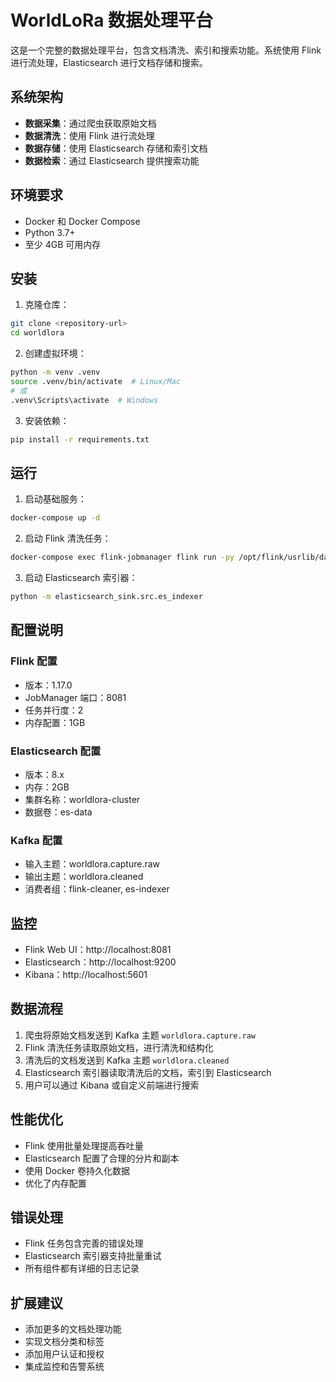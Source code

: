 # WorldLoRa 数据处理平台

这是一个完整的数据处理平台，包含文档清洗、索引和搜索功能。系统使用 Flink 进行流处理，Elasticsearch 进行文档存储和搜索。

## 系统架构

- **数据采集**：通过爬虫获取原始文档
- **数据清洗**：使用 Flink 进行流处理
- **数据存储**：使用 Elasticsearch 存储和索引文档
- **数据检索**：通过 Elasticsearch 提供搜索功能

## 环境要求

- Docker 和 Docker Compose
- Python 3.7+
- 至少 4GB 可用内存

## 安装

1. 克隆仓库：
```bash
git clone <repository-url>
cd worldlora
```

2. 创建虚拟环境：
```bash
python -m venv .venv
source .venv/bin/activate  # Linux/Mac
# 或
.venv\Scripts\activate  # Windows
```

3. 安装依赖：
```bash
pip install -r requirements.txt
```

## 运行

1. 启动基础服务：
```bash
docker-compose up -d
```

2. 启动 Flink 清洗任务：
```bash
docker-compose exec flink-jobmanager flink run -py /opt/flink/usrlib/data_cleaner.py
```

3. 启动 Elasticsearch 索引器：
```bash
python -m elasticsearch_sink.src.es_indexer
```

## 配置说明

### Flink 配置
- 版本：1.17.0
- JobManager 端口：8081
- 任务并行度：2
- 内存配置：1GB

### Elasticsearch 配置
- 版本：8.x
- 内存：2GB
- 集群名称：worldlora-cluster
- 数据卷：es-data

### Kafka 配置
- 输入主题：worldlora.capture.raw
- 输出主题：worldlora.cleaned
- 消费者组：flink-cleaner, es-indexer

## 监控

- Flink Web UI：http://localhost:8081
- Elasticsearch：http://localhost:9200
- Kibana：http://localhost:5601

## 数据流程

1. 爬虫将原始文档发送到 Kafka 主题 `worldlora.capture.raw`
2. Flink 清洗任务读取原始文档，进行清洗和结构化
3. 清洗后的文档发送到 Kafka 主题 `worldlora.cleaned`
4. Elasticsearch 索引器读取清洗后的文档，索引到 Elasticsearch
5. 用户可以通过 Kibana 或自定义前端进行搜索

## 性能优化

- Flink 使用批量处理提高吞吐量
- Elasticsearch 配置了合理的分片和副本
- 使用 Docker 卷持久化数据
- 优化了内存配置

## 错误处理

- Flink 任务包含完善的错误处理
- Elasticsearch 索引器支持批量重试
- 所有组件都有详细的日志记录

## 扩展建议

- 添加更多的文档处理功能
- 实现文档分类和标签
- 添加用户认证和授权
- 集成监控和告警系统 